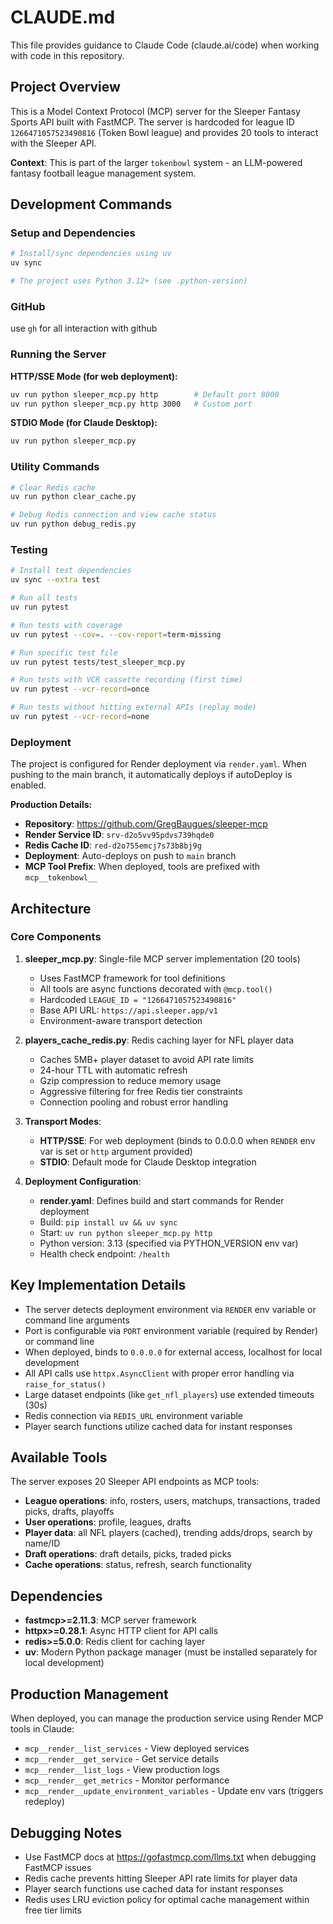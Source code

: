 # CLAUDE.md

This file provides guidance to Claude Code (claude.ai/code) when working with code in this repository.

## Project Overview

This is a Model Context Protocol (MCP) server for the Sleeper Fantasy Sports API built with FastMCP. The server is hardcoded for league ID `1266471057523490816` (Token Bowl league) and provides 20 tools to interact with the Sleeper API.

**Context**: This is part of the larger `tokenbowl` system - an LLM-powered fantasy football league management system. 

## Development Commands

### Setup and Dependencies
```bash
# Install/sync dependencies using uv
uv sync

# The project uses Python 3.12+ (see .python-version)
```

### GitHub
use `gh` for all interaction with github


### Running the Server

**HTTP/SSE Mode (for web deployment):**
```bash
uv run python sleeper_mcp.py http        # Default port 8000
uv run python sleeper_mcp.py http 3000   # Custom port
```

**STDIO Mode (for Claude Desktop):**
```bash
uv run python sleeper_mcp.py
```

### Utility Commands
```bash
# Clear Redis cache
uv run python clear_cache.py

# Debug Redis connection and view cache status
uv run python debug_redis.py
```

### Testing
```bash
# Install test dependencies
uv sync --extra test

# Run all tests
uv run pytest

# Run tests with coverage
uv run pytest --cov=. --cov-report=term-missing

# Run specific test file
uv run pytest tests/test_sleeper_mcp.py

# Run tests with VCR cassette recording (first time)
uv run pytest --vcr-record=once

# Run tests without hitting external APIs (replay mode)
uv run pytest --vcr-record=none
```

### Deployment

The project is configured for Render deployment via `render.yaml`. When pushing to the main branch, it automatically deploys if autoDeploy is enabled.

**Production Details:**
- **Repository**: https://github.com/GregBaugues/sleeper-mcp
- **Render Service ID**: `srv-d2o5vv95pdvs739hqde0`
- **Redis Cache ID**: `red-d2o755emcj7s73b8bj9g`
- **Deployment**: Auto-deploys on push to `main` branch
- **MCP Tool Prefix**: When deployed, tools are prefixed with `mcp__tokenbowl__`

## Architecture

### Core Components

1. **sleeper_mcp.py**: Single-file MCP server implementation (20 tools)
   - Uses FastMCP framework for tool definitions
   - All tools are async functions decorated with `@mcp.tool()`
   - Hardcoded `LEAGUE_ID = "1266471057523490816"`
   - Base API URL: `https://api.sleeper.app/v1`
   - Environment-aware transport detection

2. **players_cache_redis.py**: Redis caching layer for NFL player data
   - Caches 5MB+ player dataset to avoid API rate limits
   - 24-hour TTL with automatic refresh
   - Gzip compression to reduce memory usage
   - Aggressive filtering for free Redis tier constraints
   - Connection pooling and robust error handling

3. **Transport Modes**:
   - **HTTP/SSE**: For web deployment (binds to 0.0.0.0 when `RENDER` env var is set or `http` argument provided)
   - **STDIO**: Default mode for Claude Desktop integration

4. **Deployment Configuration**:
   - **render.yaml**: Defines build and start commands for Render deployment
   - Build: `pip install uv && uv sync`
   - Start: `uv run python sleeper_mcp.py http`
   - Python version: 3.13 (specified via PYTHON_VERSION env var)
   - Health check endpoint: `/health`

## Key Implementation Details

- The server detects deployment environment via `RENDER` env variable or command line arguments
- Port is configurable via `PORT` environment variable (required by Render) or command line
- When deployed, binds to `0.0.0.0` for external access, localhost for local development
- All API calls use `httpx.AsyncClient` with proper error handling via `raise_for_status()`
- Large dataset endpoints (like `get_nfl_players`) use extended timeouts (30s)
- Redis connection via `REDIS_URL` environment variable
- Player search functions utilize cached data for instant responses

## Available Tools

The server exposes 20 Sleeper API endpoints as MCP tools:
- **League operations**: info, rosters, users, matchups, transactions, traded picks, drafts, playoffs
- **User operations**: profile, leagues, drafts
- **Player data**: all NFL players (cached), trending adds/drops, search by name/ID
- **Draft operations**: draft details, picks, traded picks
- **Cache operations**: status, refresh, search functionality

## Dependencies

- **fastmcp>=2.11.3**: MCP server framework
- **httpx>=0.28.1**: Async HTTP client for API calls
- **redis>=5.0.0**: Redis client for caching layer
- **uv**: Modern Python package manager (must be installed separately for local development)

## Production Management

When deployed, you can manage the production service using Render MCP tools in Claude:
- `mcp__render__list_services` - View deployed services
- `mcp__render__get_service` - Get service details
- `mcp__render__list_logs` - View production logs
- `mcp__render__get_metrics` - Monitor performance
- `mcp__render__update_environment_variables` - Update env vars (triggers redeploy)

## Debugging Notes

- Use FastMCP docs at https://gofastmcp.com/llms.txt when debugging FastMCP issues
- Redis cache prevents hitting Sleeper API rate limits for player data
- Player search functions use cached data for instant responses
- Redis uses LRU eviction policy for optimal cache management within free tier limits